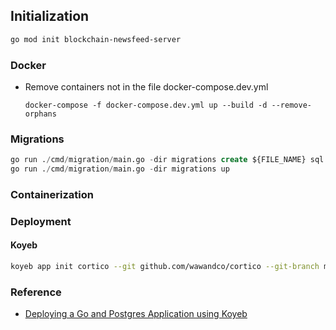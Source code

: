 ## Initialization
```bash
go mod init blockchain-newsfeed-server
```

### Docker
- Remove containers not in the file docker-compose.dev.yml
  ```
  docker-compose -f docker-compose.dev.yml up --build -d --remove-orphans 
  ```

### Migrations
```sql
go run ./cmd/migration/main.go -dir migrations create ${FILE_NAME} sql
go run ./cmd/migration/main.go -dir migrations up
```

### Containerization
### Deployment
#### Koyeb
```bash
koyeb app init cortico --git github.com/wawandco/cortico --git-branch main --git-builder docker --instance-type free 
```

### Reference
- [Deploying a Go and Postgres Application using Koyeb](https://wawand.co/blog/posts/deploying-a-go-app-to-koyeb)